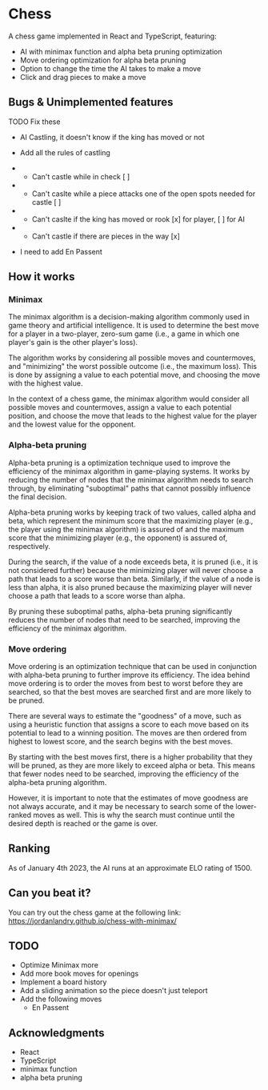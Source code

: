 # Chess

A chess game implemented in React and TypeScript, featuring:

- AI with minimax function and alpha beta pruning optimization
- Move ordering optimization for alpha beta pruning
- Option to change the time the AI takes to make a move
- Click and drag pieces to make a move

## Bugs & Unimplemented features

TODO Fix these

- AI Castling, it doesn't know if the king has moved or not
- Add all the rules of castling
- - Can't castle while in check [ ]
- - Can't caslte while a piece attacks one of the open spots needed for castle [ ]
- - Can't caslte if the king has moved or rook [x] for player, [ ] for AI
- - Can't castle if there are pieces in the way [x]

- I need to add En Passent

## How it works

### Minimax

The minimax algorithm is a decision-making algorithm commonly used in game theory and artificial intelligence. It is used to determine the best move for a player in a two-player, zero-sum game (i.e., a game in which one player's gain is the other player's loss).

The algorithm works by considering all possible moves and countermoves, and "minimizing" the worst possible outcome (i.e., the maximum loss). This is done by assigning a value to each potential move, and choosing the move with the highest value.

In the context of a chess game, the minimax algorithm would consider all possible moves and countermoves, assign a value to each potential position, and choose the move that leads to the highest value for the player and the lowest value for the opponent.

### Alpha-beta pruning

Alpha-beta pruning is a optimization technique used to improve the efficiency of the minimax algorithm in game-playing systems. It works by reducing the number of nodes that the minimax algorithm needs to search through, by eliminating "suboptimal" paths that cannot possibly influence the final decision.

Alpha-beta pruning works by keeping track of two values, called alpha and beta, which represent the minimum score that the maximizing player (e.g., the player using the minimax algorithm) is assured of and the maximum score that the minimizing player (e.g., the opponent) is assured of, respectively.

During the search, if the value of a node exceeds beta, it is pruned (i.e., it is not considered further) because the minimizing player will never choose a path that leads to a score worse than beta. Similarly, if the value of a node is less than alpha, it is also pruned because the maximizing player will never choose a path that leads to a score worse than alpha.

By pruning these suboptimal paths, alpha-beta pruning significantly reduces the number of nodes that need to be searched, improving the efficiency of the minimax algorithm.

### Move ordering

Move ordering is an optimization technique that can be used in conjunction with alpha-beta pruning to further improve its efficiency. The idea behind move ordering is to order the moves from best to worst before they are searched, so that the best moves are searched first and are more likely to be pruned.

There are several ways to estimate the "goodness" of a move, such as using a heuristic function that assigns a score to each move based on its potential to lead to a winning position. The moves are then ordered from highest to lowest score, and the search begins with the best moves.

By starting with the best moves first, there is a higher probability that they will be pruned, as they are more likely to exceed alpha or beta. This means that fewer nodes need to be searched, improving the efficiency of the alpha-beta pruning algorithm.

However, it is important to note that the estimates of move goodness are not always accurate, and it may be necessary to search some of the lower-ranked moves as well. This is why the search must continue until the desired depth is reached or the game is over.

## Ranking

As of January 4th 2023, the AI runs at an approximate ELO rating of 1500.

## Can you beat it?

You can try out the chess game at the following link:
https://jordanlandry.github.io/chess-with-minimax/

## TODO

- Optimize Minimax more
- Add more book moves for openings
- Implement a board history
- Add a sliding animation so the piece doesn't just teleport
- Add the following moves
  - En Passent

## Acknowledgments

- React
- TypeScript
- minimax function
- alpha beta pruning
